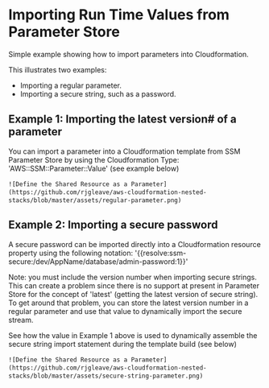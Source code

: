 # Importing Run Time Values from Parameter Store

Simple example showing how to import parameters into Cloudformation.

This illustrates two examples:
* Importing a regular parameter.
* Importing a secure string, such as a password.

## Example 1: Importing the latest version# of a parameter

You can import a parameter into a Cloudformation template from SSM Parameter Store by using the Cloudformation Type: 'AWS::SSM::Parameter::Value<String>' (see example below)

	![Define the Shared Resource as a Parameter](https://github.com/rjgleave/aws-cloudformation-nested-stacks/blob/master/assets/regular-parameter.png)

## Example 2: Importing a secure password

A secure password can be imported directly into a Cloudformation resource property using the following notation:   '{{resolve:ssm-secure:/dev/AppName/database/admin-password:1}}'

Note: you must include the version number when importing secure strings.    This can create a problem since there is no support at present in Parameter Store for the concept of 'latest' (getting the latest version of secure string).    To get around that problem, you can store the latest version number in a regular parameter and use that value to dynamically import the secure stream.

See how the value in Example 1 above is used to dynamically assemble the secure string import statement during the template build (see below)

	![Define the Shared Resource as a Parameter](https://github.com/rjgleave/aws-cloudformation-nested-stacks/blob/master/assets/secure-string-parameter.png)
